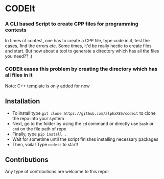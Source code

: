 # CODEIt

### A CLI based Script to create CPP files for programming contests

In times of contest, one has to create a CPP file, type code in it, test the cases, find the errors etc. Some times, it'd be really hectic to create files and start. But how about a tool to generate a directory which has all the files you need?? ;)

### CODEIt eases this problem by creating the directory which has all files in it

Note: C++ template is only added for now

## Installation
- To install type `git clone https://github.com/alphaX86/codeit` to clone the repo into your system
- Next, go to the folder by using the `cd` command or directly use `bash` or `cmd` on the file path of repo
- Finally, type `pip install .`
- Wait for sometime until the script finishes installing necessary packages
- Then, voila! Type `codeit` to start!

## Contributions
Any type of contributions are welcome to this repo!
